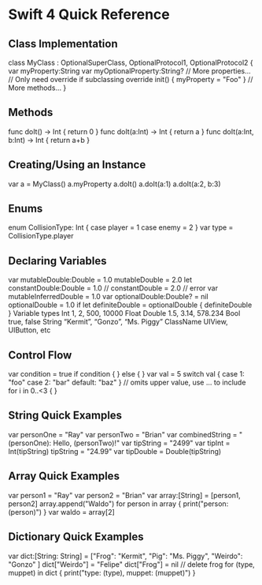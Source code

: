 # Swift 4 Quick Reference

## Class Implementation 
class MyClass : OptionalSuperClass, OptionalProtocol1, OptionalProtocol2 { var myProperty:String var myOptionalProperty:String? // More properties... // Only need override if subclassing override init() { myProperty = "Foo" } // More methods... } 

## Methods 
func doIt() -> Int { return 0 } func doIt(a:Int) -> Int { return a } func doIt(a:Int, b:Int) -> Int { return a+b } 

## Creating/Using an Instance 
var a = MyClass() a.myProperty a.doIt() a.doIt(a:1) a.doIt(a:2, b:3) 

## Enums 
enum CollisionType: Int { case player = 1 case enemy = 2 } var type = CollisionType.player

## Declaring Variables 
var mutableDouble:Double = 1.0 mutableDouble = 2.0 let constantDouble:Double = 1.0 // constantDouble = 2.0 // error var mutableInferredDouble = 1.0 var optionalDouble:Double? = nil optionalDouble = 1.0 if let definiteDouble = optionalDouble { definiteDouble } Variable types Int 1, 2, 500, 10000 Float Double 1.5, 3.14, 578.234 Bool true, false String “Kermit”, “Gonzo”, “Ms. Piggy” ClassName UIView, UIButton, etc 

## Control Flow 
var condition = true if condition { } else { } var val = 5 switch val { case 1: "foo" case 2: "bar" default: "baz" } // omits upper value, use ... to include for i in 0..<3 { }

## String Quick Examples 
var personOne = "Ray" var personTwo = "Brian" var combinedString = "\(personOne): Hello, \(personTwo)!" var tipString = "2499" var tipInt = Int(tipString) tipString = "24.99" var tipDouble = Double(tipString) 

## Array Quick Examples 
var person1 = "Ray" var person2 = "Brian" var array:[String] = [person1, person2] array.append("Waldo") for person in array { print("person: \(person)") } var waldo = array[2] 

## Dictionary Quick Examples 
var dict:[String: String] = ["Frog": "Kermit", "Pig": "Ms. Piggy", "Weirdo": "Gonzo" ] dict["Weirdo"] = "Felipe" dict["Frog"] = nil // delete frog for (type, muppet) in dict { print("type: \(type), muppet: \(muppet)") }
<!--stackedit_data:
eyJoaXN0b3J5IjpbMTcxNDQyOTIzMF19
-->